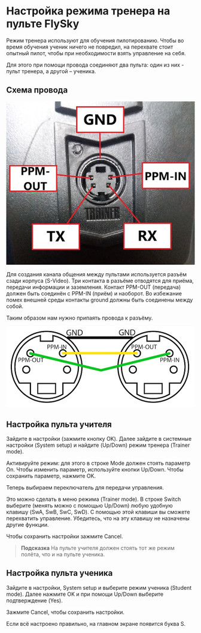 # Настройка режима тренера на пульте FlySky

Режим тренера используют для обучения пилотированию. Чтобы во время обучения ученик ничего не повредил, на перехвате стоит опытный пилот, чтобы при необходимости взять управление на себя.

Для этого при помощи провода соединяют два пульта: один из них - пульт тренера, а другой – ученика.

## Схема провода

![](../assets/pins_for_flysky.jpg)

Для создания канала общения между пультами используется разъём сзади корпуса (S-Video). Три контакта в разъёме отводятся для приёма, передачи информации и заземления. Контакт PPM-OUT (передача) должен быть соединён с PPM-IN (приём) и наоборот. Во избежание помех внешней среды контакты ground должны быть соединены между собой.

Таким образом нам нужно припаять провода к разъёму.

![](../assets/TrainerCable_Pinout.jpg)

## Настройка пульта учителя

Зайдите в настройки (зажмите кнопку OK). Далее зайдите в системные настройки (System setup) и найдите (Up/Down) режим тренера (Trainer mode).

Активируйте режим: для этого в строке Mode должен стоять параметр On. Чтобы изменить параметр, используйте кнопки Up/Down. Чтобы сохранить параметр, нажмите OK.

Теперь выбираем переключатель для передачи управления.

Это можно сделать в меню режима (Trainer mode). В строке Switch выберите (менять можно с помощью Up/Down)  любую удобную клавишу (SwA, SwB, SwC, SwD). С помощью этой клавиши вы сможете перехватить управление. Убедитесь, что на эту клавишу не назначены другие функции.

Чтобы сохранить настройки зажмите Cancel.

> **Подсказка** На пульте учителя должен стоять тот же режим полёта, что и на пульте ученика.

## Настройка пульта ученика

Зайдите в настройки, System setup и выберите режим ученика (Student mode). Далее нажмите OK и при помощи Up/Down выберите подтверждение (Yes).

Зажмите Cancel, чтобы сохранить настройки.

Если всё настроено правильно, на главном экране появится буква S.
